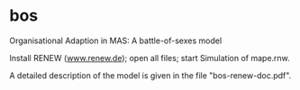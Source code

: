 # bos
Organisational Adaption in MAS: A battle-of-sexes model

Install RENEW (www.renew.de);
open all files;
start Simulation of mape.rnw.


A detailed description of the model is given in the file "bos-renew-doc.pdf".
